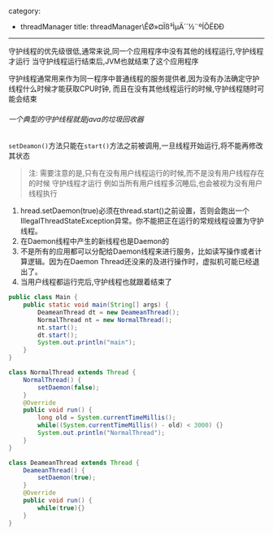 category: 
- threadManager
title: threadManager\ÊØ»¤Ïß³ÌµÄ´´½¨ºÍÔËÐÐ
---
守护线程的优先级很低,通常来说,同一个应用程序中没有其他的线程运行,守护线程才运行
当守护线程运行结束后,JVM也就结束了这个应用程序

守护线程通常用来作为同一程序中普通线程的服务提供者,因为没有办法确定守护线程什么时候才能获取CPU时钟,
而且在没有其他线程运行的时候,守护线程随时可能会结束

###### 一个典型的守护线程就是java的垃圾回收器

`setDeamon()`方法只能在`start()`方法之前被调用,一旦线程开始运行,将不能再修改其状态

> 注: 需要注意的是,只有在没有用户线程运行的时候,而不是没有用户线程存在的时候  守护线程才运行
> 例如当所有用户线程多沉睡后,也会被视为没有用户线程执行

1. hread.setDaemon(true)必须在thread.start()之前设置，否则会跑出一个IllegalThreadStateException异常。你不能把正在运行的常规线程设置为守护线程。
2. 在Daemon线程中产生的新线程也是Daemon的
3. 不是所有的应用都可以分配给Daemon线程来进行服务，比如读写操作或者计算逻辑。因为在Daemon Thread还没来的及进行操作时，虚拟机可能已经退出了。
4. 当用户线程都运行完后,守护线程也就跟着结束了

```java
public class Main {
	public static void main(String[] args) {
		DeameanThread dt = new DeameanThread();
		NormalThread nt = new NormalThread();
		nt.start();
		dt.start();
		System.out.println("main");
	}
}

class NormalThread extends Thread {
	NormalThread() {
		setDaemon(false);
	}
	@Override
	public void run() {
		long old = System.currentTimeMillis();
		while((System.currentTimeMillis() - old) < 3000) {}
		System.out.println("NormalThread");
	}
}

class DeameanThread extends Thread {
	DeameanThread() {
		setDaemon(true);
	}
	@Override
	public void run() {
		while(true){}
	}
}

```
